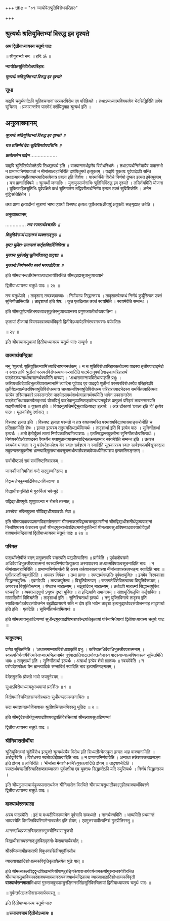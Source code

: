 +++
title = "०१ न्यायोपेतश्रुतिविरोधपरिहारः"

+++


## श्रुत्यर्थः श्रतियुक्तिभ्यां विरुद्ध इव दृश्यते

**अथ द्वितीयाध्यायस्य चतुर्थः पादः**

॥ श्रीगुरुभ्यो नमः ॥ हरिः ॐ ॥

**न्यायोपेतश्रुतिविरोधपरिहारः**

***श्रुत्यर्थः श्रतियुक्तिभ्यां विरुद्ध इव दृश्यते***

### **सुधा**

यद्यपि चतुर्थपादेऽपि श्रुतिवचनानां परस्परविरोध एव परिह्रियते । तथाऽप्यध्यात्मविषयत्वेन भेदसिद्धिरिति प्रागेव सूचितम् । प्रकारान्तरेण पादभेदं दर्शयितुमाह श्रुत्यर्थ इति ।

## **अनुव्याख्यानम्**

***श्रुत्यर्थः श्रतियुक्तिभ्यां विरुद्ध इव दृश्यते ॥***

***यत्र तन्निर्णयं देवः सुविशिष्टोपपत्तिभिः ॥***

***करोत्यनेन पादेन ..................***

यद्यपि श्रुतिरित्येवोक्तेऽपि सिध्द्यत्यर्थ इति । वाक्यानामर्थद्वारैव विरोधस्थितेः । तथाऽप्यर्थनिर्णयायैव पादारम्भो न प्रामाण्यनिर्णयायातो न मीमांसात्वहानिरिति दर्शयितुमर्थ इत्युक्तम् । यद्यपि युक्तयः पूर्वपादेऽपि सन्ति तथाऽप्यागमगृहीतव्याप्त्यादिमत्त्वेनात्र प्रबला इति विशेषः । पारमार्थिके विरोधे निर्णयो दुष्कर इत्यत इवेत्युक्तम् । यत्र प्राणादिविषये । श्रुत्यर्थो जन्मादिः । युक्त्युपसर्जनाभिः श्रुतिभिर्विरुद्ध इव दृश्यते । तन्निर्णयमिति योजना । युक्तिसहितश्रुतिभिः पूर्वपक्षिते कथं श्रुतिमात्रेण तद्विपरीतार्थनिर्णय इत्यत उक्तं सुविशिष्टेति । अनेन बुद्धिसन्निहितेन ।

तथा प्राणा इत्यादीनां सूत्राणां भाष्य एवार्थो विस्पष्ट इत्यतः पूर्वोत्तरप(क्षीययु)क्षयुक्तीः सङ्गृह्याह तत्रेति ।

**अनुव्याख्यानम्**

***.............. तत्र स्पष्टार्थवच्छतिः ॥***

***विश्रुतिवैरूप्यं माहात्म्यं व्यक्तसद्गुणः ॥***

***दृष्टा युक्तिः समानत्वं कर्तृशक्तिर्विमिश्रिता ॥***

***युक्तयः पूर्वपक्षेषु सुनिर्णीतास्तु तादृशाः ॥***

***युक्तयो निर्णयस्यैव स्वयं भगवतोदिताः ॥***

इति श्रीमदानन्दतीर्थभगवत्पादाचार्यविरचिते श्रीमद्ब्रह्मसूत्रानुव्याख्याने

द्वितीयाध्यायस्य चतुर्थः पादः ॥ २४ ॥

तत्र चतुर्थपादे । तादृशास् तच्छब्दवाच्याः । निर्णयस्य सिद्धान्तस्य । तादृशाश्चेत्कथं निर्णयं कुर्युरित्यत उक्तं सुनिर्णीतास्त्विति । तादृशार्था इति शेषः । कुत एतदित्यत उक्तं स्वयमिति । स्वयमेवेति सम्बन्धः ।

इति श्रीमत्पूर्णप्रमतिभगवत्पादसुकृतेरनुव्याख्यानस्य प्रगुणजयतीर्थाख्ययतिना ।

कृतायां टीकायां विषमपदवाक्यार्थविवृतौ द्वितीयेऽध्यायेऽस्मिंश्चरमचरणः पर्यवसितः

॥ २४ ॥

इति श्रीमन्न्यायसुधायां द्वितीयाध्यायस्य चतुर्थः पादः सम्पूर्णः ॥

### **वाक्यार्थचन्द्रिका**

ननु ‘श्रुत्यर्थः श्रुतियुक्तिभ्यामि’त्यादिभाष्यमनर्थकम् । न च श्रुतिविरोधपरिहारकत्वेऽस्य पादस्य तृतीयपादाद्भेदो न स्यात्रत्तापि श्रुतीनां परस्परविरोधस्यापाकरणादिति पादभेदानुपपत्तिशङ्कापरिहारार्थं पादभेदकथनार्थत्वान्नानर्थक्यमिति वाच्यम् । ‘अथासमाम्नायविरोधापाकृतिं प्रभुः । करिष्यन्नधिदैवाधिभूतजीवपरात्मानामि’त्यादिना पूर्वपाद एव पादद्वये श्रुतीनां परस्परविरोधस्यैव परिहारेऽपि तृतीयेऽध्यात्मेतरविषयश्रुतिविरोधस्यात्र चाध्यात्मविषयश्रुतिविरोधस्य परिहारात्पादभेदस्य समर्थितत्वादित्यतः सत्येव तस्मिन्प्रकारे प्रकारान्तरेण पादभेदसमर्थनार्थत्वान्नानर्थक्यमिति भावेन प्रकारान्तरेण पादभेदाभिधायकतयैतद्भाष्यं योजयितुं पादभेदानुपपत्तिशङ्कोत्थापनपूर्वकं प्रागुक्तं परिहारं तावत्स्मारयति यद्यपीत्यादिना ॥ युक्तय इति । वियदनुत्पत्तिमद्विभुत्वादित्याद्या इत्यर्थः । अत्र टीकायां ‘प्रबला इति वि’ इत्येव पाठः । मूलकोशेषु दर्शनात् ।

विस्पष्ट इत्यत इति । विस्पष्ट इत्यतः परमतो न तत्र वक्तव्यमस्ति परमाख्यविद्याव्याख्याङ्करोमीति च प्रतिज्ञातमिति शेषः । इत्यत इत्यस्य तदुभयसिध्द्यर्थमित्यर्थः । तादृशार्था इति वि इत्येव पाठः । सुनिर्णीतार्था इत्यर्थः । अतो हेतोर्युक्तं तासां निर्णयकारित्वमित्याशयः । एतत्सिद्धान्तयुक्तीनां सुनिर्णीतार्थत्वमित्यर्थः । निर्णयस्यैवेत्येवशब्दस्य वैयर्थ्येन यथाश्रुतान्वयासम्भवाद्भिन्नक्रमतामाह स्वयमेवेति सम्बन्ध इति । ततश्च स्वयमेव भगवता न तु परोपदेशमपेक्ष्य येन स्वतः सर्वज्ञत्वं न स्यादिति सूत्रकारस्य स्वतः सार्वज्ञ्यरूपविसूचनद्वारा तदुपन्यस्तयुक्तीनां भ्रान्त्यादिमूलत्वाभावसूचनार्थत्वान्नैवशब्दवैय्यर्थ्यमित्याशय इत्यमतिमङ्गलम् ।

सर्वाभीष्टप्रदं रामं सर्वानिष्टनिवारकम् ॥

जानकीजानिमनिशं वन्दे सद्गुरुवन्दितम् ॥

विद्वन्मत्तेभकुम्भाद्रिविपाटनविचक्षणः ॥

विद्याधीशनृसिंहो मे गुरुर्नित्यं भवेन्मुदे ॥

यद्विद्याधीशगुरोः शुश्रूषाऽन्या न रोचते तस्मात् ॥

अस्त्वेषा भक्तियुक्ता श्रीविद्याधीशपादयोः सेवा ॥

इति श्रीमत्पदवाक्यप्रमाणविदामग्रेसराणां श्रीमत्सकलविद्वच्चक्रचूडामणीनां श्रीमद्विद्याधीशतीर्थपूज्यपादानां निजशिष्यस्य केशवस्य कृतौ श्रीमद्गुरुराजोपदिष्टमार्गानुवर्तिन्यां श्रीमन्न्यायसुधाविषमपदवाक्यार्थविवृतौ वाक्यार्थचन्द्रिकायां द्वितीयाध्यायस्य चतुर्थः पादः ॥ २४ ॥

### **परिमल** 

पादार्थोक्तेर्बीजं वदन् प्रागुक्तमपि स्मारयति यद्यपीत्यादिना ॥ प्रागेवेति । पूर्वपादोपक्रमे अधिदैवाधिभूतजीवपरात्मनां स्वरूपनिर्णयायेत्युक्त्या अस्यपादस्य अध्यात्मविषयत्वसूचनादिति भावः ॥ न मीमांसात्वहानिरिति । प्रामाण्यनिर्णयार्थत्वे हि अस्य तर्कशास्त्रत्वापत्त्या मीमांसाशास्त्रत्वभङ्गः स्यादिति भावः ॥ पूर्वोत्तरपक्षीययुक्तीरिति । अयमत्र विवेकः । तथा प्राणाः । स्पष्टार्थवच्छतिः पूर्वपक्षयुक्तिः । इयमेव निरवकाशा सिद्धान्तयुक्तिः । एवमग्रेऽपि । तत्प्राक्श्रुतेश्च । विश्रुतिवैरूप्यम् । सप्तगतेर्विशेषितत्वाच्च विश्रुतिवैरूप्यम् । अणवश्च विश्रुतिवैरूप्यम् । श्रेष्ठश्च माहात्म्यम् । चक्षुरादिवन् माहात्म्यम् । ततोऽपि माहात्म्यं सिद्धान्तयुक्तिः पञ्चवृत्तिः । व्यक्तसद्गुणो ऽणुश्च दृष्टा युक्तिः । त इन्द्रियाणि समानत्वम् । संज्ञामूर्तिवलृप्तिः कर्तृशक्तिः । मांसादिभौमं विमिश्रतेति । तादृशार्था इति । सुनिश्चितार्था इत्यर्थः । ननु युक्तिविणत्वे तादृश्य इति स्यादित्यतोऽर्थपदसंयोजनेन बहुव्रीह्याश्रयणे सति न दोष इति भावेन तादृशा इत्यनूद्यार्थपदसंयोजनमाह तादृशार्था इति इति । एतदिति । सुनिर्णीतार्थत्वमित्यर्थः ॥

इति श्रीमन्न्यायसुधाटिप्पण्यां सुधीन्द्रगुरुपादशिष्यराघवेन्द्रयतिकृतायां परिमाभिधेयायां द्वितीयाध्यायस्य चतुर्थः पादः ॥

### **यादुपत्यम्**

प्रागेव सूचितमिति । ‘अथासमाम्नायविरोधापाकृतिं प्रभुः । करिष्यन्नधिदैवाधिभूतजीवपरात्मनाम् । स्वरूपनिर्णयायैवे’त्यनेनाध्यात्मभिन्नानामेव पूर्वपादप्रतिपाद्यतयोक्तत्वेनास्य पादस्याध्यात्मविषयकत्वं सूचितमिति भावः ॥ तादृशार्था इति । सुनिर्णीतार्था इत्यर्थः । अत्रार्था इत्येव शेषो ज्ञातव्यः ॥ स्वयमेवेति । न परोपदेशमपेक्ष्य येन भ्रान्त्यादिकं सम्भावितं स्यादिति भाव इत्यमतिमङ्गलम् ।

वेदेशगुरुभिः प्रोक्तो भावो जयमुनेरयम् ॥

सुधाऽविरोधाध्यायदुःस्थवाचां प्रदर्शितः ॥ १ ॥

विदोषभाश्चिन्तितसन्मनोरथप्रदः सुधीमण्डलमण्डनायितः ॥

सदा ममाज्ञानतमोविनाशकः श्रुतीशचिन्तामणिरस्तु भूतिदः ॥ २ ॥

इति श्रीमद्वेदेशतीर्थपूज्यपादशिष्ययदुपतिविरचितायां श्रीमन्न्यायसुधाटिप्पण्यां

द्वितीयाध्यायस्य चतुर्थः पादः ॥

### **श्रीनिवासतीर्थीया**

श्रुतियुक्तिभ्यां श्रुतेर्विरोध इत्युक्ते श्रुत्यर्थस्यैव विरोध इति सिध्यतीत्येतत्कुत इत्यत आह वाक्यानामिति ॥ अर्थद्वारैवेति । विरोधस्य स्वतोऽर्थदोषत्वादिति भावः ॥ न प्रामाण्यनिर्णयायेति । अन्यथा तर्कशास्त्रत्वप्रसङ्ग इति ज्ञेयम् ॥ हानिरिति । ‘मीमांसा मेयशोधनमि’त्युक्तत्वादिति ज्ञेयम् ॥ तादृशश्चेदिति । स्पष्टार्थवच्छतिरित्यादिशब्दवाच्यास्ताः पूर्वपक्षीया एव युक्तयः सिद्धान्तेऽपि यदि स्युरित्यर्थः । निर्णयं सिद्धान्तस्य ।

इति श्रीयदुपत्याचार्यपूज्यपादाराधकेन श्रीनिवासेन विरचिते श्रीमन्न्यायसुधाटीकाऽगृहीतवाक्यार्थविवरणे द्वितीयाध्यायस्य चतुर्थः पादः ॥

### **वाक्यार्थरत्नमाला**

अस्य पादस्येति । इदं च मध्यदीपिकान्यायेन पूर्वत्रापि सम्बध्यते । नानर्थक्यमिति । भाष्यमिति प्रथमान्तं भाष्यस्येति विभक्तिविपरिणामेनात्रवर्तत इति ज्ञेयम् । एवमुत्तरत्रापीत्यनिशं गुरुप्रीतिरस्तु ॥

आनन्दाब्धिप्रजातत्रिदशतरुगुरुश्रीनिवासानुजश्री

विद्याधीशाख्यरत्नाद्भुतविदमृतगोः केशवाचार्यवर्यात् ।

श्रीरुग्मिण्यायीप्रजातश्री विबुधनरसिंहीयगुर्वीयसौध

व्याख्यापाठादिशोधात्मकविवृतिकृतावैन्नयेत श्रुतेः पात् ॥

इति श्रीमत्सकलविद्वद्वृन्दशिखामणिश्रीपाण्डुरङ्गिकेशवाचार्यवर्यनामकश्रीगुरुराजवर्यविरचित श्रीमन्यायसुधाविषमपदवाक्यव्याख्यानरूपवाक्यार्थचन्द्रिकाया व्याख्यापाठादिशोधात्मकविवृतौ **वाक्यार्थरत्नमाला**भिधायां गुरुराजपुत्रपाण्डुरङ्गिनरसिंहसूरिविरचितायां द्वितीयाध्यायस्य चतुर्थः पादः ॥

॥ गुर्वन्तर्गतलक्ष्मीनारायणार्पणमस्तु ॥

इति द्वितीयाध्यायस्य चतुर्थः पादः

**॥ समाप्तश्चायं द्वितीयोऽध्यायः ॥**


